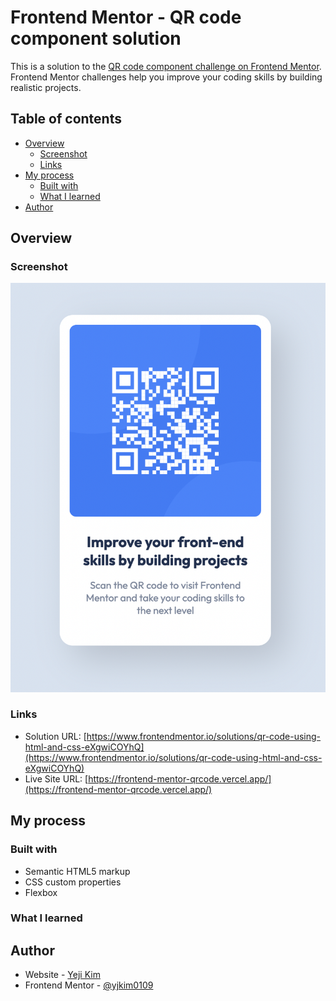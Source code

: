 # Frontend Mentor - QR code component solution

This is a solution to the [QR code component challenge on Frontend Mentor](https://www.frontendmentor.io/challenges/qr-code-component-iux_sIO_H). Frontend Mentor challenges help you improve your coding skills by building realistic projects.

## Table of contents

- [Overview](#overview)
  - [Screenshot](#screenshot)
  - [Links](#links)
- [My process](#my-process)
  - [Built with](#built-with)
  - [What I learned](#what-i-learned)
- [Author](#author)

## Overview

### Screenshot

![](./screenshot.png)

### Links

- Solution URL: [https://www.frontendmentor.io/solutions/qr-code-using-html-and-css-eXgwiCOYhQ](https://www.frontendmentor.io/solutions/qr-code-using-html-and-css-eXgwiCOYhQ)
- Live Site URL: [https://frontend-mentor-qrcode.vercel.app/](https://frontend-mentor-qrcode.vercel.app/)

## My process

### Built with

- Semantic HTML5 markup
- CSS custom properties
- Flexbox

### What I learned

## Author

- Website - [Yeji Kim](https://github.com/yjkim0109)
- Frontend Mentor - [@yjkim0109](https://www.frontendmentor.io/profile/yjkim0109)
